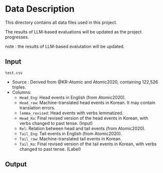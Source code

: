 # Data Description
This directory contains all data files used in this project. 

The results of LLM-based evaluations will be updated as the project progresses.


note : the results of LLM-based evalutation will be updated.

## Input
`test.csv`
  - Source : Derived from @KR-Atomic and Atomic2020, containing 122,526 triples.
  - Columns:
    - `Head_Eng`: Head events in English (from Atomic2020).
    - `Head_raw`: Machine-translated head events in Korean. It may contain translation errors.
    - `lemma_revised`: Head events with verbs lemmatized.
    - `Head_Ko`: Final revised version of the head events in Korean, with verbs changed to past tense. (Input)
    - `Rel`: Relation between head and tail events (from Atomic2020).
    - `Tail_Eng`: Tail events in English (from Atomic2020).
    - `Tail_raw`: Machine-translated tail events in Korean.
    - `Tail_Ko`: Final revised version of the tail events in Korean, with verbs changed to past tense. (Label)

## Output
